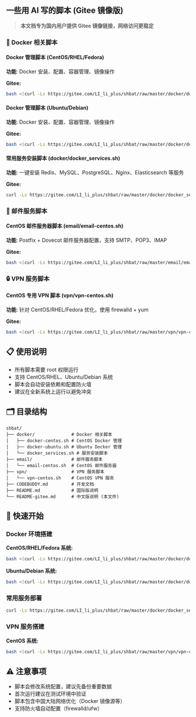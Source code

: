 ## 一些用 AI 写的脚本 (Gitee 镜像版)

> **本文档专为国内用户提供 Gitee 镜像链接，网络访问更稳定**

### 📁 Docker 相关脚本

#### Docker 管理脚本 (CentOS/RHEL/Fedora)
**功能**: Docker 安装、配置、容器管理、镜像操作

**Gitee:**
```bash
bash <(curl -Ls https://gitee.com/LI_li_plus/shbat/raw/master/docker/docker-centos.sh)
```

#### Docker 管理脚本 (Ubuntu/Debian)
**功能**: Docker 安装、配置、容器管理、镜像操作

**Gitee:**
```bash
bash <(curl -Ls https://gitee.com/LI_li_plus/shbat/raw/master/docker/docker-ubuntu.sh)
```

#### 常用服务安装脚本 (docker/docker_services.sh)
**功能**: 一键安装 Redis、MySQL、PostgreSQL、Nginx、Elasticsearch 等服务

**Gitee:**
```bash
curl -Ls https://gitee.com/LI_li_plus/shbat/raw/master/docker/docker_services.sh | bash
```

### 📧 邮件服务脚本

#### CentOS 邮件服务器脚本 (email/email-centos.sh)
**功能**: Postfix + Dovecot 邮件服务器配置，支持 SMTP、POP3、IMAP

**Gitee:**
```bash
bash <(curl -Ls https://gitee.com/LI_li_plus/shbat/raw/master/email/email-centos.sh)
```

### 🔒 VPN 服务脚本

#### CentOS 专用 VPN 脚本 (vpn/vpn-centos.sh)
**功能**: 针对 CentOS/RHEL/Fedora 优化，使用 firewalld + yum

**Gitee:**
```bash
bash <(curl -Ls https://gitee.com/LI_li_plus/shbat/raw/master/vpn/vpn-centos.sh)
```



## 📋 使用说明

- 所有脚本需要 root 权限运行
- 支持 CentOS/RHEL、Ubuntu/Debian 系统
- 脚本会自动安装依赖和配置防火墙
- 建议在全新系统上运行以避免冲突

## 🗂️ 目录结构

```
shbat/
├── docker/              # Docker 相关脚本
│   ├── docker-centos.sh # CentOS Docker 管理
│   ├── docker-ubuntu.sh # Ubuntu Docker 管理
│   └── docker_services.sh # 服务安装脚本
├── email/               # 邮件服务脚本  
│   └── email-centos.sh  # CentOS 邮件服务器
├── vpn/                 # VPN 服务脚本
│   └── vpn-centos.sh    # CentOS VPN 服务
├── CODEBUDDY.md         # 开发文档
├── README.md            # 国际版说明
└── README-gitee.md      # 中文版说明 (本文件)
```

## 🚀 快速开始

### Docker 环境搭建

**CentOS/RHEL/Fedora 系统:**
```bash
bash <(curl -Ls https://gitee.com/LI_li_plus/shbat/raw/master/docker/docker-centos.sh)
```

**Ubuntu/Debian 系统:**
```bash
bash <(curl -Ls https://gitee.com/LI_li_plus/shbat/raw/master/docker/docker-ubuntu.sh)
```

### 常用服务部署
```bash
curl -Ls https://gitee.com/LI_li_plus/shbat/raw/master/docker/docker_services.sh | bash
```

### VPN 服务搭建

**CentOS 系统:**
```bash
bash <(curl -Ls https://gitee.com/LI_li_plus/shbat/raw/master/vpn/vpn-centos.sh)
```

## ⚠️ 注意事项

- 脚本会修改系统配置，建议先备份重要数据
- 首次运行建议在测试环境中验证
- 脚本包含中国大陆网络优化（Docker 镜像源等）
- 支持防火墙自动配置（firewalld/ufw）